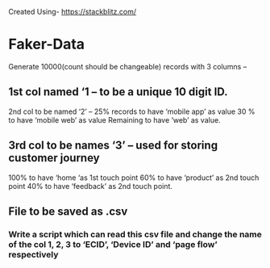 Created Using- https://stackblitz.com/
# Faker-Data

Generate 10000(count should be changeable) records with 3 columns –

## 1st col named ‘1 – to be a unique 10 digit ID.

2nd col to be named ‘2’ –
25% records to have ‘mobile app’ as value
30 % to have ‘mobile web’ as value
Remaining to have ‘web’ as value.

## 3rd col to be names ‘3’ – used for storing customer journey
100% to have ‘home ‘as 1st touch point
60% to have ‘product’ as 2nd touch point
40% to have ‘feedback’ as 2nd touch point.

## File to be saved as .csv

### Write a script which can read this csv file and change the name of the col 1, 2, 3 to ‘ECID’, ‘Device ID’ and ‘page flow’ respectively
